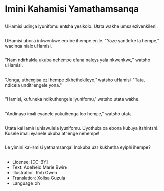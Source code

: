 # Imini Kahamisi Yamathamsanqa

##
UHamisi udinga iyunifomu entsha yesikolo. Utata wakhe umsa ezivenkileni.

##
UHamisi ubona inkwenkwe enxibe ihempe entle. "Yaze yantle ke la hempe," wacinga njalo uHamisi.

##
"Nam ndirhalela ukuba nehempe efana naleya yala nkwenkwe," watsho uHamisi.

##
"Jonga, uthengisa ezi hempe zikhethekileyo," watsho uHamisi. "Tata, ndicela undithengele yona."

##
"Hamisi, kufuneka ndikuthengele iyunifomu," watsho utata wakhe.

##
"Andinayo imali eyanele yokuthenga loo hempe," watsho utata.

##
Utata kaHamisi uhlawulela iyunifomu. Uyothuka xa ebona kubuya itshintshi. Kusele imali eyanele ukuba athenge nehempe!

##
Le yimini kaHamisi yethamsanqa! Inokuba uza kukhetha eyiphi ihempe?

##
* License: [CC-BY]
* Text: Adelheid Marie Bwire
* Illustration: Rob Owen
* Translation: Xolisa Guzula
* Language: xh
